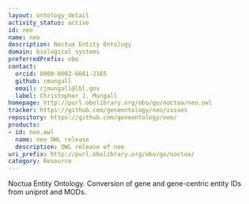 ```yaml
---
layout: ontology_detail
activity_status: active
id: neo
name: neo
description: Noctua Entity Ontology
domain: biological systems
preferredPrefix: obo
contact:
  orcid: 0000-0002-6601-2165
  github: cmungall
  email: cjmungall@lbl.gov
  label: Christopher J. Mungall
homepage: http://purl.obolibrary.org/obo/go/noctua/neo.owl
tracker: https://github.com/geneontology/neo/issues
repository: https://github.com/geneontology/neo/
products:
- id: neo.owl
  name: neo OWL release
  description: OWL release of neo
uri_prefix: http://purl.obolibrary.org/obo/go/noctua/
category: Resource
---
```


Noctua Entity Ontology. Conversion of gene and gene-centric entity IDs from uniprot and MODs.
